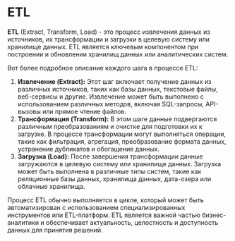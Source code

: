 # ETL

**ETL** (Extract, Transform, Load) - это процесс извлечения данных из источников, их трансформации и загрузки в целевую систему или хранилище данных. ETL является ключевым компонентом при построении и обновлении хранилищ данных или аналитических систем.

Вот более подробное описание каждого шага в процессе ETL:

1. **Извлечение (Extract):** Этот шаг включает получение данных из различных источников, таких как базы данных, текстовые файлы, веб-сервисы и другие. Извлечение может быть выполнено с использованием различных методов, включая SQL-запросы, API-вызовы или прямое чтение файлов.
2. **Трансформация (Transform):** В этом шаге данные подвергаются различным преобразованиям и очистке для подготовки их к загрузке. В процессе трансформации могут выполняться операции, такие как фильтрация, агрегация, преобразование формата данных, устранение дубликатов и обогащение данных.
3. **Загрузка (Load):** После завершения трансформации данные загружаются в целевую систему или хранилище данных. Загрузка может быть выполнена в различные типы систем, такие как реляционные базы данных, хранилища данных, дата-озера или облачные хранилища.

Процесс ETL обычно выполняется в цикле, который может быть автоматизирован с использованием специализированных инструментов или ETL-платформ. ETL является важной частью бизнес-аналитики и обеспечивает актуальность, целостность и доступность данных для принятия решений.
